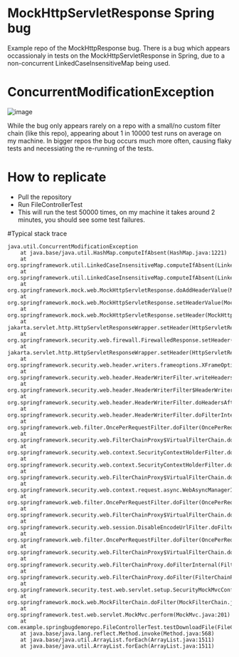 # MockHttpServletResponse Spring bug
Example repo of the MockHttpResponse bug. 
There is a bug which appears occassionaly in tests on the MockHttpServletResponse in Spring, due to a non-concurrent LinkedCaseInsensitiveMap being used.

# ConcurrentModificationException 
![image](https://github.com/bartmarkiewicz/springBugDemoRepo/assets/39217312/f2cecd9d-6f0d-4e13-9d31-dde0c2c6408f)

While the bug only appears rarely on a repo with a small/no custom filter chain (like this repo), appearing about 1 in 10000 test runs on average on my machine. In bigger repos the bug occurs much more often, causing flaky tests and necessiating the re-running of the tests. 

# How to replicate
- Pull the repository
- Run FileControllerTest
- This will run the test 50000 times, on my machine it takes around 2 minutes, you should see some test failures.

#Typical stack trace
```
java.util.ConcurrentModificationException
	at java.base/java.util.HashMap.computeIfAbsent(HashMap.java:1221)
	at org.springframework.util.LinkedCaseInsensitiveMap.computeIfAbsent(LinkedCaseInsensitiveMap.java:239)
	at org.springframework.util.LinkedCaseInsensitiveMap.computeIfAbsent(LinkedCaseInsensitiveMap.java:50)
	at org.springframework.mock.web.MockHttpServletResponse.doAddHeaderValue(MockHttpServletResponse.java:748)
	at org.springframework.mock.web.MockHttpServletResponse.setHeaderValue(MockHttpServletResponse.java:695)
	at org.springframework.mock.web.MockHttpServletResponse.setHeader(MockHttpServletResponse.java:669)
	at jakarta.servlet.http.HttpServletResponseWrapper.setHeader(HttpServletResponseWrapper.java:132)
	at org.springframework.security.web.firewall.FirewalledResponse.setHeader(FirewalledResponse.java:54)
	at jakarta.servlet.http.HttpServletResponseWrapper.setHeader(HttpServletResponseWrapper.java:132)
	at org.springframework.security.web.header.writers.frameoptions.XFrameOptionsHeaderWriter.writeHeaders(XFrameOptionsHeaderWriter.java:103)
	at org.springframework.security.web.header.HeaderWriterFilter.writeHeaders(HeaderWriterFilter.java:99)
	at org.springframework.security.web.header.HeaderWriterFilter$HeaderWriterResponse.writeHeaders(HeaderWriterFilter.java:132)
	at org.springframework.security.web.header.HeaderWriterFilter.doHeadersAfter(HeaderWriterFilter.java:93)
	at org.springframework.security.web.header.HeaderWriterFilter.doFilterInternal(HeaderWriterFilter.java:75)
	at org.springframework.web.filter.OncePerRequestFilter.doFilter(OncePerRequestFilter.java:116)
	at org.springframework.security.web.FilterChainProxy$VirtualFilterChain.doFilter(FilterChainProxy.java:374)
	at org.springframework.security.web.context.SecurityContextHolderFilter.doFilter(SecurityContextHolderFilter.java:82)
	at org.springframework.security.web.context.SecurityContextHolderFilter.doFilter(SecurityContextHolderFilter.java:69)
	at org.springframework.security.web.FilterChainProxy$VirtualFilterChain.doFilter(FilterChainProxy.java:374)
	at org.springframework.security.web.context.request.async.WebAsyncManagerIntegrationFilter.doFilterInternal(WebAsyncManagerIntegrationFilter.java:62)
	at org.springframework.web.filter.OncePerRequestFilter.doFilter(OncePerRequestFilter.java:116)
	at org.springframework.security.web.FilterChainProxy$VirtualFilterChain.doFilter(FilterChainProxy.java:374)
	at org.springframework.security.web.session.DisableEncodeUrlFilter.doFilterInternal(DisableEncodeUrlFilter.java:42)
	at org.springframework.web.filter.OncePerRequestFilter.doFilter(OncePerRequestFilter.java:116)
	at org.springframework.security.web.FilterChainProxy$VirtualFilterChain.doFilter(FilterChainProxy.java:374)
	at org.springframework.security.web.FilterChainProxy.doFilterInternal(FilterChainProxy.java:233)
	at org.springframework.security.web.FilterChainProxy.doFilter(FilterChainProxy.java:191)
	at org.springframework.security.test.web.servlet.setup.SecurityMockMvcConfigurer$DelegateFilter.doFilter(SecurityMockMvcConfigurer.java:132)
	at org.springframework.mock.web.MockFilterChain.doFilter(MockFilterChain.java:132)
	at org.springframework.test.web.servlet.MockMvc.perform(MockMvc.java:201)
	at com.example.springbugdemorepo.FileControllerTest.testDownloadFile(FileControllerTest.java:66)
	at java.base/java.lang.reflect.Method.invoke(Method.java:568)
	at java.base/java.util.ArrayList.forEach(ArrayList.java:1511)
	at java.base/java.util.ArrayList.forEach(ArrayList.java:1511)
```
    
